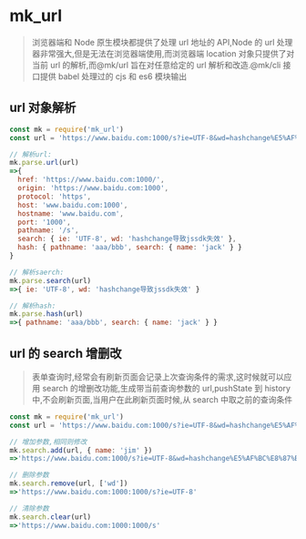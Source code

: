 # mk_url

> 浏览器端和 Node 原生模块都提供了处理 url 地址的 API,Node 的 url 处理器非常强大,但是无法在浏览器端使用,而浏览器端 location 对象只提供了对当前 url 的解析,而@mk/url 旨在对任意给定的 url 解析和改造.
> ​ @mk/cli 接口提供 babel 处理过的 cjs 和 es6 模块输出

## url 对象解析

```javascript
const mk = require('mk_url')
const url = 'https://www.baidu.com:1000/s?ie=UTF-8&wd=hashchange%E5%AF%BC%E8%87%B4jssdk%E5%A4%B1%E6%95%88#aaa/bbb?name=jack'

// 解析url:
mk.parse.url(url)
=>{
  href: 'https://www.baidu.com:1000/',
  origin: 'https://www.baidu.com:1000',
  protocol: 'https',
  host: 'www.baidu.com:1000',
  hostname: 'www.baidu.com',
  port: '1000',
  pathname: '/s',
  search: { ie: 'UTF-8', wd: 'hashchange导致jssdk失效' },
  hash: { pathname: 'aaa/bbb', search: { name: 'jack' } }
}

// 解析saerch:
mk.parse.search(url)
=>{ ie: 'UTF-8', wd: 'hashchange导致jssdk失效' }

// 解析hash:
mk.parse.hash(url)
=>{ pathname: 'aaa/bbb', search: { name: 'jack' } }
```

## url 的 search 增删改

> 表单查询时,经常会有刷新页面会记录上次查询条件的需求,这时候就可以应用 search 的增删改功能,生成带当前查询参数的 url,pushState 到 history 中,不会刷新页面,当用户在此刷新页面时候,从 search 中取之前的查询条件

```javascript
const mk = require('mk_url')
const url = 'https://www.baidu.com:1000/s?ie=UTF-8&wd=hashchange%E5%AF%BC%E8%87%B4jssdk%E5%A4%B1%E6%95%88'

// 增加参数,相同则修改
mk.search.add(url, { name: 'jim' })
=>'https://www.baidu.com:1000/s?ie=UTF-8&wd=hashchange%E5%AF%BC%E8%87%B4jssdk%E5%A4%B1%E6%95%88&name=jim'

// 删除参数
mk.search.remove(url, ['wd'])
=>'https://www.baidu.com:1000:1000/s?ie=UTF-8'

// 清除参数
mk.search.clear(url)
=>'https://www.baidu.com:1000:1000/s'
```
